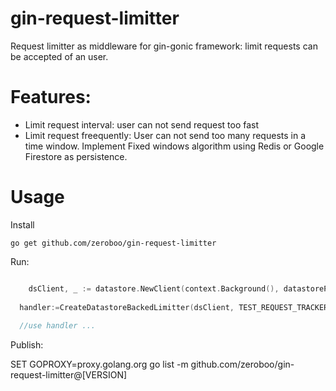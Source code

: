 # gin-request-limitter
Request limitter as middleware for gin-gonic framework: limit requests can be accepted of an user.


# Features:
  - Limit request interval: user can not send request too fast
  - Limit request freequently:
    User can not send too many requests in a time window. 
    Implement Fixed windows algorithm using Redis or Google Firestore as persistence.
# Usage
Install
```console
go get github.com/zeroboo/gin-request-limitter
```
Run:
```go

	dsClient, _ := datastore.NewClient(context.Background(), datastoreProjectId, option.WithCredentialsFile(serviceAccount))
  
  handler:=CreateDatastoreBackedLimitter(dsClient, TEST_REQUEST_TRACKER_DATASTORE_KIND, GetUserIdFromContextByField("userId"), 200),
  
  //use handler ...

```

Publish:

SET GOPROXY=proxy.golang.org 
go list -m github.com/zeroboo/gin-request-limitter@[VERSION]

